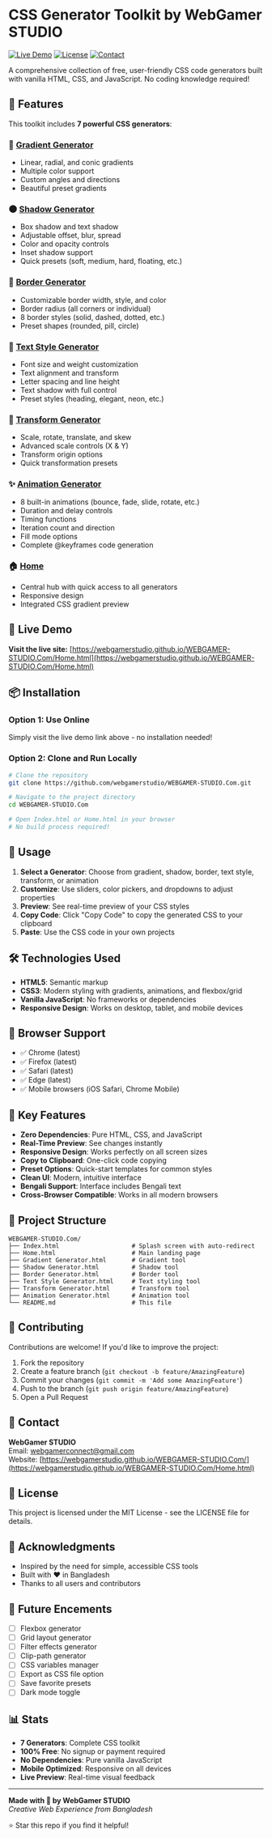 # CSS Generator Toolkit by WebGamer STUDIO

[![Live Demo](https://img.shields.io/badge/Live-Demo-blue)](https://webgamerstudio.github.io/WEBGAMER-STUDIO.Com/Home.html)
[![License](https://img.shields.io/badge/License-MIT-green.svg)](LICENSE)
[![Contact](https://img.shields.io/badge/Email-webgamerconnect%40gmail.com-red)](mailto:webgamerconnect@gmail.com)

A comprehensive collection of free, user-friendly CSS code generators built with vanilla HTML, CSS, and JavaScript. No coding knowledge required!

## 🌟 Features

This toolkit includes **7 powerful CSS generators**:

### 🌈 [Gradient Generator](https://webgamerstudio.github.io/WEBGAMER-STUDIO.Com/Gradient%20Generator.html)
- Linear, radial, and conic gradients
- Multiple color support
- Custom angles and directions
- Beautiful preset gradients

### 🌑 [Shadow Generator](https://webgamerstudio.github.io/WEBGAMER-STUDIO.Com/Shadow%20Generator.html)
- Box shadow and text shadow
- Adjustable offset, blur, spread
- Color and opacity controls
- Inset shadow support
- Quick presets (soft, medium, hard, floating, etc.)

### 🔳 [Border Generator](https://webgamerstudio.github.io/WEBGAMER-STUDIO.Com/Border%20Generator.html)
- Customizable border width, style, and color
- Border radius (all corners or individual)
- 8 border styles (solid, dashed, dotted, etc.)
- Preset shapes (rounded, pill, circle)

### 📝 [Text Style Generator](https://webgamerstudio.github.io/WEBGAMER-STUDIO.Com/Text%20Style%20Generator.html)
- Font size and weight customization
- Text alignment and transform
- Letter spacing and line height
- Text shadow with full control
- Preset styles (heading, elegant, neon, etc.)

### 🔄 [Transform Generator](https://webgamerstudio.github.io/WEBGAMER-STUDIO.Com/Transform%20Generator.html)
- Scale, rotate, translate, and skew
- Advanced scale controls (X & Y)
- Transform origin options
- Quick transformation presets

### ✨ [Animation Generator](https://webgamerstudio.github.io/WEBGAMER-STUDIO.Com/Animation%20Generator.html)
- 8 built-in animations (bounce, fade, slide, rotate, etc.)
- Duration and delay controls
- Timing functions
- Iteration count and direction
- Fill mode options
- Complete @keyframes code generation

### 🏠 [Home](https://webgamerstudio.github.io/WEBGAMER-STUDIO.Com/Home.html)
- Central hub with quick access to all generators
- Responsive design
- Integrated CSS gradient preview

## 🚀 Live Demo

**Visit the live site:** [https://webgamerstudio.github.io/WEBGAMER-STUDIO.Com/Home.html](https://webgamerstudio.github.io/WEBGAMER-STUDIO.Com/Home.html)

## 📦 Installation

### Option 1: Use Online
Simply visit the live demo link above - no installation needed!

### Option 2: Clone and Run Locally
```bash
# Clone the repository
git clone https://github.com/webgamerstudio/WEBGAMER-STUDIO.Com.git

# Navigate to the project directory
cd WEBGAMER-STUDIO.Com

# Open Index.html or Home.html in your browser
# No build process required!
```

## 🎯 Usage

1. **Select a Generator**: Choose from gradient, shadow, border, text style, transform, or animation
2. **Customize**: Use sliders, color pickers, and dropdowns to adjust properties
3. **Preview**: See real-time preview of your CSS styles
4. **Copy Code**: Click "Copy Code" to copy the generated CSS to your clipboard
5. **Paste**: Use the CSS code in your own projects

## 🛠️ Technologies Used

- **HTML5**: Semantic markup
- **CSS3**: Modern styling with gradients, animations, and flexbox/grid
- **Vanilla JavaScript**: No frameworks or dependencies
- **Responsive Design**: Works on desktop, tablet, and mobile devices

## 📱 Browser Support

- ✅ Chrome (latest)
- ✅ Firefox (latest)
- ✅ Safari (latest)
- ✅ Edge (latest)
- ✅ Mobile browsers (iOS Safari, Chrome Mobile)

## 🎨 Key Features

- **Zero Dependencies**: Pure HTML, CSS, and JavaScript
- **Real-Time Preview**: See changes instantly
- **Responsive Design**: Works perfectly on all screen sizes
- **Copy to Clipboard**: One-click code copying
- **Preset Options**: Quick-start templates for common styles
- **Clean UI**: Modern, intuitive interface
- **Bengali Support**: Interface includes Bengali text
- **Cross-Browser Compatible**: Works in all modern browsers

## 📂 Project Structure

```
WEBGAMER-STUDIO.Com/
├── Index.html                    # Splash screen with auto-redirect
├── Home.html                     # Main landing page
├── Gradient Generator.html       # Gradient tool
├── Shadow Generator.html         # Shadow tool
├── Border Generator.html         # Border tool
├── Text Style Generator.html     # Text styling tool
├── Transform Generator.html      # Transform tool
├── Animation Generator.html      # Animation tool
└── README.md                     # This file
```

## 🤝 Contributing

Contributions are welcome! If you'd like to improve the project:

1. Fork the repository
2. Create a feature branch (`git checkout -b feature/AmazingFeature`)
3. Commit your changes (`git commit -m 'Add some AmazingFeature'`)
4. Push to the branch (`git push origin feature/AmazingFeature`)
5. Open a Pull Request

## 📧 Contact

**WebGamer STUDIO**  
Email: [webgamerconnect@gmail.com](mailto:webgamerconnect@gmail.com)  
Website: [https://webgamerstudio.github.io/WEBGAMER-STUDIO.Com/](https://webgamerstudio.github.io/WEBGAMER-STUDIO.Com/Home.html)

## 📄 License

This project is licensed under the MIT License - see the LICENSE file for details.

## 🙏 Acknowledgments

- Inspired by the need for simple, accessible CSS tools
- Built with ❤️ in Bangladesh
- Thanks to all users and contributors

## 🔮 Future Encements

- [ ] Flexbox generator
- [ ] Grid layout generator
- [ ] Filter effects generator
- [ ] Clip-path generator
- [ ] CSS variables manager
- [ ] Export as CSS file option
- [ ] Save favorite presets
- [ ] Dark mode toggle

## 📊 Stats

- **7 Generators**: Complete CSS toolkit
- **100% Free**: No signup or payment required
- **No Dependencies**: Pure vanilla JavaScript
- **Mobile Optimized**: Responsive on all devices
- **Live Preview**: Real-time visual feedback

---

**Made with 💜 by WebGamer STUDIO**  
*Creative Web Experience from Bangladesh*

⭐ Star this repo if you find it helpful!